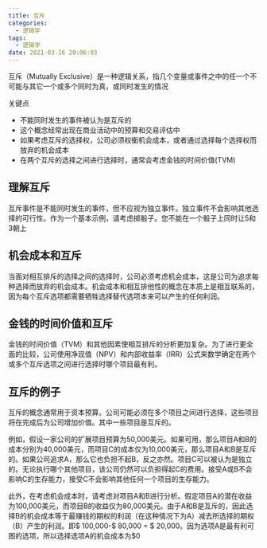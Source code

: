 ```yaml
---
title: 互斥
categories:
  - 逻辑学
tags:
  - 逻辑学
date: 2021-03-16 20:06:03
---
```


互斥（Mutually Exclusive）是一种逻辑关系，指几个变量或事件之中的任一个不可能与其它一个或多个同时为真，或同时发生的情况

关键点

- 不能同时发生的事件被认为是互斥的
- 这个概念经常出现在商业活动中的预算和交易评估中
- 如果考虑互斥的选择权，公司必须权衡机会成本，或者通过选择每个选择权而放弃的机会成本
- 在两个互斥的选择之间进行选择时，通常会考虑金钱的时间价值(TVM)

## 理解互斥

互斥事件是不能同时发生的事件，但不应视为独立事件。独立事件不会影响其他选择的可行性。作为一个基本示例，请考虑掷骰子。您不能在一个骰子上同时让5和3朝上

## 机会成本和互斥

当面对相互排斥的选择之间的选择时，公司必须考虑机会成本，这是公司为追求每种选择而放弃的机会成本。机会成本和相互排他性的概念在本质上是相互联系的，因为每个互斥选项都需要牺牲选择替代选项本来可以产生的任何利润。

## 金钱的时间价值和互斥

金钱的时间价值（TVM）和其他因素使相互排斥的分析更加复杂。为了进行更全面的比较，公司使用净现值（NPV）和内部收益率（IRR）公式来数学确定在两个或多个互斥选项之间进行选择时哪个项目最有利。

<!--more-->
## 互斥的例子

互斥的概念通常用于资本预算。公司可能必须在多个项目之间进行选择，这些项目将在完成后为公司增加价值。其中一些项目是互斥的。

例如，假设一家公司的扩展项目预算为50,000美元。如果可用，那么项目A和B的成本分别为40,000美元，而项目C的成本仅为10,000美元，那么项目A和B是互斥的。如果公司追求A，那么它也负担不起B，反之亦然。项目C可以被认为是独立的。无论执行哪个其他项目，该公司仍然可以负担得起C的费用。接受A或B不会影响C的生存能力，接受C不会影响其他任何一个项目的生存能力。

此外，在考虑机会成本时，请考虑对项目A和B进行分析。假定项目A的潜在收益为100,000美元，而项目B的收益仅为80,000美元。由于A和B是互斥的，因此选择B的机会成本等于最赚钱的期权的利润（在这种情况下为A）减去所选择的期权（B）产生的利润。即$ 100,000-$ 80,000 = $ 20,000。因为选项A是最有利可图的选项，所以选择选项A的机会成本为$0